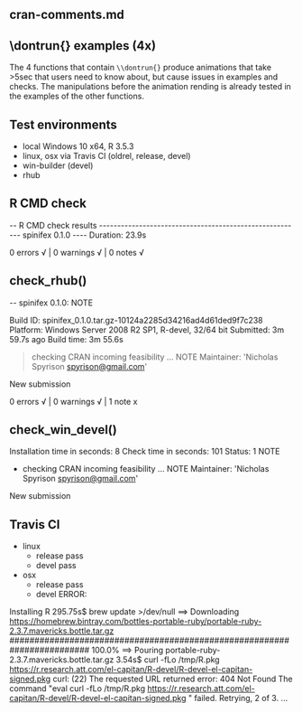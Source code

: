 ## cran-comments.md

## \dontrun{} examples (4x)

The 4 functions that contain `\\dontrun{}` produce animations that take >5sec that users need to know about, but cause issues in examples and checks. The manipulations before the animation rending is already tested in the examples of the other functions.


## Test environments
* local Windows 10 x64, R 3.5.3
* linux, osx via Travis CI (oldrel, release, devel)
* win-builder (devel)
* rhub


## R CMD check

-- R CMD check results -------------------------------------------------------- spinifex 0.1.0 ----
Duration: 23.9s

0 errors √ | 0 warnings √ | 0 notes √


## check_rhub()

-- spinifex 0.1.0: NOTE

  Build ID:   spinifex_0.1.0.tar.gz-10124a2285d34216ad4d61ded9f7c238
  Platform:   Windows Server 2008 R2 SP1, R-devel, 32/64 bit
  Submitted:  3m 59.7s ago
  Build time: 3m 55.6s

> checking CRAN incoming feasibility ... NOTE
  Maintainer: 'Nicholas Spyrison <spyrison@gmail.com>'
  
  New submission

0 errors √ | 0 warnings √ | 1 note x


## check_win_devel()

Installation time in seconds: 8
Check time in seconds: 101
Status: 1 NOTE

* checking CRAN incoming feasibility ... NOTE
Maintainer: 'Nicholas Spyrison <spyrison@gmail.com>'

New submission


## Travis CI

- linux
    - release pass
    - devel pass
- osx
    - release pass
    - devel ERROR:
    
Installing R
295.75s$ brew update >/dev/null
==> Downloading https://homebrew.bintray.com/bottles-portable-ruby/portable-ruby-2.3.7.mavericks.bottle.tar.gz
######################################################################## 100.0%
==> Pouring portable-ruby-2.3.7.mavericks.bottle.tar.gz
3.54s$ curl -fLo /tmp/R.pkg https://r.research.att.com/el-capitan/R-devel/R-devel-el-capitan-signed.pkg
curl: (22) The requested URL returned error: 404 Not Found
The command "eval curl -fLo /tmp/R.pkg https://r.research.att.com/el-capitan/R-devel/R-devel-el-capitan-signed.pkg " failed. Retrying, 2 of 3.
...

    

